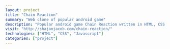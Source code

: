 ```yaml
---
layout: project
title: "Chain Reaction"
summary: "Web clone of popular android game"
description: "Popular android game Chain Reaction written in HTML, CSS & JS."
visit: "http://shajanjacob.com/chain-reaction/"
technologies: ["HTML", "CSS", "Javascript"]
categories: ["project"]
---
```

